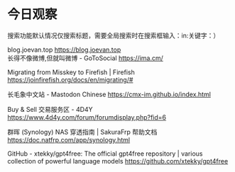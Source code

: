 # 今日观察

搜索功能默认情况仅搜索标题，需要全局搜索时在搜索框输入：in:关键字：）  

blog.joevan.top  https://blog.joevan.top  
长得不像微博,但就叫微博 - GoToSocial  https://ima.cm/  

Migrating from Misskey to Firefish | Firefish  https://joinfirefish.org/docs/en/migrating/#  

长毛象中文站 - Mastodon Chinese  https://cmx-im.github.io/index.html  

Buy & Sell 交易服务区 - 4D4Y  https://www.4d4y.com/forum/forumdisplay.php?fid=6  

群晖 (Synology) NAS 穿透指南 | SakuraFrp 帮助文档  https://doc.natfrp.com/app/synology.html  

GitHub - xtekky/gpt4free: The official gpt4free repository | various collection of powerful language models  https://github.com/xtekky/gpt4free  
